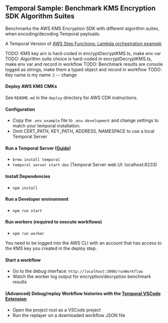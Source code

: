 ## Temporal Sample: Benchmark KMS Encryption SDK Algorithm Suites

Benchmarks the AWS KMS Encryption SDK with different algorithm suites, when encoding/decoding Temporal payloads.

A Temporal Version of [AWS Step Functions: Lambda orchestration example](https://docs.aws.amazon.com/step-functions/latest/dg/sample-lambda-orchestration.html)

TODO: KMS key arn is hard-coded in encryptDecryptKMS.ts, make env var
TODO: Algorithm suite choice is hard-coded in encryptDecryptKMS.ts, make env var and record in workflow
TODO: Benchmark results are console logged as strings, make them a typed object and record in workflow
TODO: Key name is my name :) -- change

#### Deploy AWS KMS CMKs
See `README.md` in the `deploy` directory for AWS CDK instructions.

#### Configuration
- Copy the `.env_example` file to `.env.development` and change settings to match your temporal installation.
- Omit CERT_PATH, KEY_PATH, ADDRESS, NAMESPACE to use a local Temporal Server

#### Run a Temporal Server ([Guide](https://docs.temporal.io/kb/all-the-ways-to-run-a-cluster#temporal-cli))
- `brew install temporal`
- `temporal server start-dev` (Temporal Server web UI: localhost:8233)

#### Install Dependencies
- `npm install`

#### Run a Developer environment
  - `npm run start`

#### Run workers (required to execute workflows)
  - `npm run worker`

You need to be logged into the AWS CLI with an account that has access to the KMS key you created in the deploy step.

#### Start a workflow
- Go to the debug interface: `http://localhost:3000/runWorkflow`
- Watch the worker log output for encryption/decryption benchmark results

#### (Advanced) Debug/replay Workflow histories with the [Temporal VSCode Extension](https://marketplace.visualstudio.com/items?itemName=temporal-technologies.temporalio)
- Open the project root as a VSCode project
- Run the replayer on a downloaded workflow JSON file

